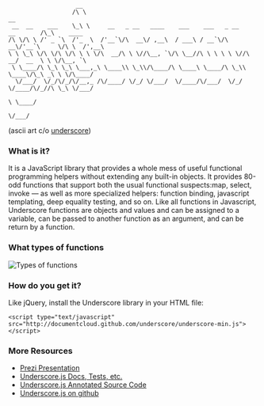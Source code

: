                        __
                      /\ \                                                         __
     __  __    ___    \_\ \     __   _ __   ____    ___    ___   _ __    __       /\_\    ____
    /\ \/\ \ /' _ `\  /'_  \  /'__`\/\  __\/ ,__\  / ___\ / __`\/\  __\/'__`\     \/\ \  /',__\
    \ \ \_\ \/\ \/\ \/\ \ \ \/\  __/\ \ \//\__, `\/\ \__//\ \ \ \ \ \//\  __/  __  \ \ \/\__, `\
     \ \____/\ \_\ \_\ \___,_\ \____\\ \_\\/\____/\ \____\ \____/\ \_\\ \____\/\_\ _\ \ \/\____/
      \/___/  \/_/\/_/\/__,_ /\/____/ \/_/ \/___/  \/____/\/___/  \/_/ \/____/\/_//\ \_\ \/___/
                                                                                  \ \____/
                                                                                   \/___/

(ascii art c/o [underscore](https://github.com/jashkenas/underscore))


### What is it?
It is a JavaScript library that provides a whole mess of useful functional programming helpers without extending any built-in objects.
It provides 80-odd functions that support both the usual functional suspects:map, select, invoke — as well as more specialized helpers: function binding, javascript templating, deep equality testing, and so on. 
Like all functions in Javascript, Underscore functions are objects and values and can be assigned to a variable, can be passed to another function as an argument, and can be return by a function.



### What types of functions

![Types of functions](http://i1.minus.com/ibbFprOJGwuqoG.png)



### How do you get it?

Like jQuery, install the Underscore library in your HTML file: 

```
<script type="text/javascript" src="http://documentcloud.github.com/underscore/underscore-min.js"></script>
```


### More Resources


- [Prezi Presentation](http://prezi.com/2uhr7b0ahbh0/?utm_campaign=share&utm_medium=copy)
- [Underscore.js Docs, Tests, etc.](http://underscorejs.org/)
- [Underscore.js Annotated Source Code](http://underscorejs.org/docs/underscore.html)
- [Underscore.js on github](https://github.com/jashkenas/underscore)
